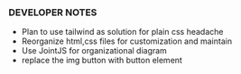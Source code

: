 ### DEVELOPER NOTES
- Plan to use tailwind as solution for plain css headache
- Reorganize html,css files for customization and maintain
- Use JointJS for organizational diagram 
- replace the img button with button element
